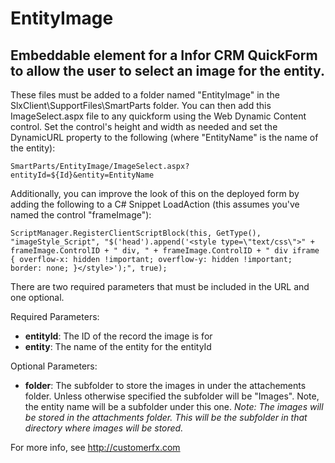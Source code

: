 # EntityImage
## Embeddable element for a Infor CRM QuickForm to allow the user to select an image for the entity.

These files must be added to a folder named "EntityImage" in the SlxClient\SupportFiles\SmartParts folder. You can then add this ImageSelect.aspx file to any quickform using the Web Dynamic Content control. 
Set the control's height and width as needed and set the DynamicURL property to the following (where "EntityName" is the name of the entity):

	SmartParts/EntityImage/ImageSelect.aspx?entityId=${Id}&entity=EntityName

Additionally, you can improve the look of this on the deployed form by adding the following to a C# Snippet LoadAction (this assumes you've named the control "frameImage"):

	ScriptManager.RegisterClientScriptBlock(this, GetType(), "imageStyle_Script", "$('head').append('<style type=\"text/css\">" + frameImage.ControlID + " div, " + frameImage.ControlID + " div iframe { overflow-x: hidden !important; overflow-y: hidden !important; border: none; }</style>');", true);

There are two required parameters that must be included in the URL and one optional.

Required Parameters:
* **entityId**: The ID of the record the image is for
* **entity**: The name of the entity for the entityId

Optional Parameters:
* **folder**: The subfolder to store the images in under the attachements folder. Unless otherwise specified the subfolder will be "Images". Note, the entity name will be a subfolder under this one. _Note: The images will be stored in the attachments folder. This will be the subfolder in that directory where images will be stored._

For more info, see http://customerfx.com
